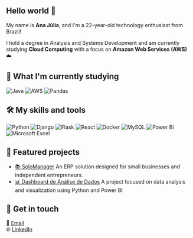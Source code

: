 ## Hello world 👋

My name is **Ana Júlia**, and I'm a 22-year-old technology enthusiast from Brazil!

I hold a degree in Analysis and Systems Development and am currently studying **Cloud Computing** with a focus on **Amazon Web Services (AWS)** ☁️


## 🚀 **What I'm currently studying**
![Java](https://img.shields.io/badge/java-%23ED8B00.svg?style=for-the-badge&logo=openjdk&logoColor=white)
![AWS](https://img.shields.io/badge/AWS-000.svg?style=for-the-badge&logo=amazon-aws&logoColor=white)
![Pandas](https://img.shields.io/badge/pandas-%23150458.svg?style=for-the-badge&logo=pandas&logoColor=white) 


## 🛠️ **My skills and tools**  
![Python](https://img.shields.io/badge/python-3670A0?style=for-the-badge&logo=python&logoColor=ffdd54)
![Django](https://img.shields.io/badge/django-%23092E20.svg?style=for-the-badge&logo=django&logoColor=white)
![Flask](https://img.shields.io/badge/flask-%23000.svg?style=for-the-badge&logo=flask&logoColor=white)
![React](https://img.shields.io/badge/React-20232A?style=for-the-badge&logo=react&logoColor=61DAFB)
![Docker](https://img.shields.io/badge/docker-%230db7ed.svg?style=for-the-badge&logo=docker&logoColor=white)
![MySQL](https://img.shields.io/badge/mysql-4479A1.svg?style=for-the-badge&logo=mysql&logoColor=white)
![Power Bi](https://img.shields.io/badge/power_bi-F2C811?style=for-the-badge&logo=powerbi&logoColor=black)
![Microsoft Excel](https://img.shields.io/badge/Microsoft_Excel-217346?style=for-the-badge&logo=microsoft-excel&logoColor=white)

## 🎯 **Featured projects**  
- [📚 SoloManager](https://github.com/najulia/solomanager) 
  An ERP solution designed for small businesses and independent entrepreneurs. 
- [📊 Dashboard de Análise de Dados](https://github.com/najulia/analise-de-dados-cafeteria)
 A project focused on data analysis and visualization using Python and Power BI

## 💬 **Get in touch**  
📧 [Email](mailto:martinsdeoliveira.aj@gmail.com)  
🌐 [LinkedIn](https://www.linkedin.com/in/anaoliv/)  
         
          


<!--
**najulia/najulia** is a ✨ _special_ ✨ repository because its `README.md` (this file) appears on your GitHub profile.

Here are some ideas to get you started:

- 🔭 I’m currently working on ...
- 🌱 I’m currently learning ...
- 👯 I’m looking to collaborate on ...
- 🤔 I’m looking for help with ...
- 💬 Ask me about ...
- 📫 How to reach me: ...
- 😄 Pronouns: ...
- ⚡ Fun fact: ...
-->
